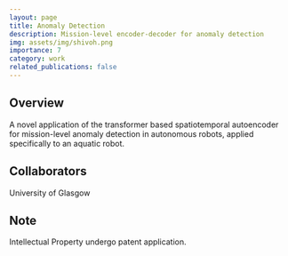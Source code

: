 ```yaml
---
layout: page
title: Anomaly Detection
description: Mission-level encoder-decoder for anomaly detection
img: assets/img/shivoh.png
importance: 7
category: work
related_publications: false
---
```



<h2>Overview</h2>
A novel application of the transformer based spatiotemporal autoencoder for mission-level anomaly detection in autonomous robots, applied specifically to an aquatic robot.

<h2>Collaborators</h2>
University of Glasgow

<h2>Note</h2>
Intellectual Property undergo patent application.